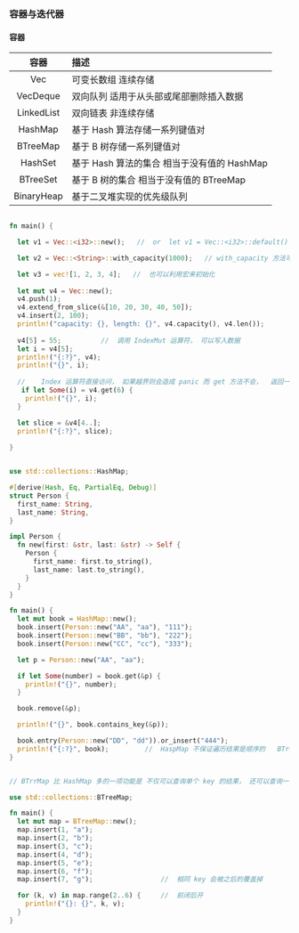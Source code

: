 ### 容器与迭代器  


#### 容器  

|  容器   | 描述  |
|  :----: | :---- |
|  Vec         |  可变长数组 连续存储  |
|  VecDeque    |  双向队列 适用于从头部或尾部删除插入数据  |
|  LinkedList  |  双向链表 非连续存储  |
|  HashMap     |  基于 Hash 算法存储一系列键值对 |
|  BTreeMap    |  基于 B 树存储一系列键值对 |
|  HashSet     |  基于 Hash 算法的集合 相当于没有值的 HashMap |
|  BTreeSet    |  基于 B 树的集合 相当于没有值的 BTreeMap |
|  BinaryHeap  |  基于二叉堆实现的优先级队列 |


```rs

fn main() {

  let v1 = Vec::<i32>::new();   //  or  let v1 = Vec::<i32>::default()

  let v2 = Vec::<String>::with_capacity(1000);   // with_capacity 方法可以预先分配一个较大空间，避免插入数据动态扩容

  let v3 = vec![1, 2, 3, 4];   //  也可以利用宏来初始化
  
  let mut v4 = Vec::new();
  v4.push(1);
  v4.extend_from_slice(&[10, 20, 30, 40, 50]);
  v4.insert(2, 100);
  println!("capacity: {}, length: {}", v4.capacity(), v4.len());
  
  v4[5] = 55;          //  调用 IndexMut 运算符， 可以写入数据
  let i = v4[5];
  println!("{:?}", v4);
  println!("{}", i);
  
  //    Index 运算符直接访问， 如果越界则会造成 panic 而 get 方法不会，  返回一个 Option<T>
   if let Some(i) = v4.get(6) {
    println!("{}", i);
  }

  let slice = &v4[4..];
  println!("{:?}", slice);
 
}


```



```rs

use std::collections::HashMap;

#[derive(Hash, Eq, PartialEq, Debug)]
struct Person {
  first_name: String,
  last_name: String,
}

impl Person {
  fn new(first: &str, last: &str) -> Self {
    Person {
      first_name: first.to_string(),
      last_name: last.to_string(),
    }
  }
}

fn main() {
  let mut book = HashMap::new();
  book.insert(Person::new("AA", "aa"), "111");
  book.insert(Person::new("BB", "bb"), "222");
  book.insert(Person::new("CC", "cc"), "333");

  let p = Person::new("AA", "aa");

  if let Some(number) = book.get(&p) {
    println!("{}", number);
  }

  book.remove(&p);

  println!("{}", book.contains_key(&p));

  book.entry(Person::new("DD", "dd")).or_insert("444");
  println!("{:?}", book);         //  HaspMap 不保证遍历结果是顺序的   BTreeMap 可以
}

```


```rs 

// BTrrMap 比 HashMap 多的一项功能是 不仅可以查询单个 key 的结果， 还可以查询一个区间的结果

use std::collections::BTreeMap;

fn main() {
  let mut map = BTreeMap::new();
  map.insert(1, "a");
  map.insert(2, "b");
  map.insert(3, "c");
  map.insert(4, "d");
  map.insert(5, "e");
  map.insert(6, "f");
  map.insert(7, "g");                 //  相同 key 会被之后的覆盖掉

  for (k, v) in map.range(2..6) {     //  前闭后开
    println!("{}: {}", k, v); 
  }
}

```


